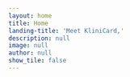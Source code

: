 ```yaml
---
layout: home
title: Home
landing-title: 'Meet KliniCard,'
description: null
image: null
author: null
show_tile: false
---
```


